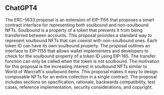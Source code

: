 ## ChatGPT4

The ERC-5633 proposal is an extension of EIP-1155 that proposes a smart contract interface for representing both soulbound and non-soulbound NFTs. Soulbound is a property of a token that prevents it from being transferred between accounts. This proposal provides a standard way to represent soulbound NFTs that can coexist with non-soulbound ones. Each token ID can have its own soulbound property. The proposal outlines an interface to EIP-1155 that allows wallet implementers and developers to check for the soulbound property of a token ID using EIP-165. The transfer function can only be called when the token is not soulbound. The motivation for this proposal is the increasing interest in soulbound NFTs similar to World of Warcraft's soulbound items. This proposal makes it easy to design composable NFTs for an entire collection in a single contract. The proposal includes sections on specification, rationale, backwards compatibility, test cases, reference implementation, security considerations, and copyright.
